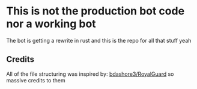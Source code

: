 # This is not the production bot code nor a working bot
The bot is getting a rewrite in rust and this is the repo for all that stuff yeah

## Credits
All of the file structuring was inspired by: [bdashore3/RoyalGuard](https://github.com/bdashore3/RoyalGuard) so massive credits to them

